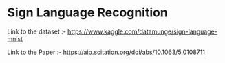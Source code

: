 # Sign Language Recognition

Link to the dataset :- https://www.kaggle.com/datamunge/sign-language-mnist

Link to the Paper :- https://aip.scitation.org/doi/abs/10.1063/5.0108711





 
